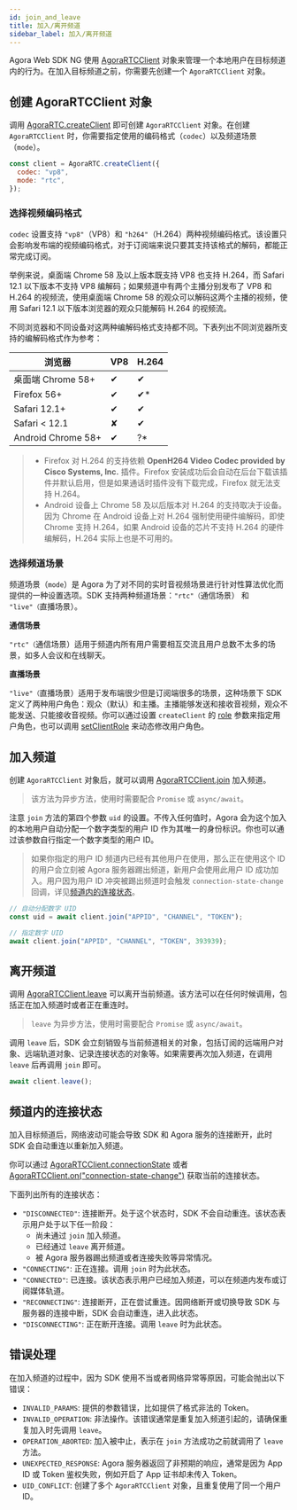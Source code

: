 ```yaml
---
id: join_and_leave
title: 加入/离开频道
sidebar_label: 加入/离开频道
---
```

Agora Web SDK NG 使用 [AgoraRTCClient](/api/cn/interfaces/iagorartcclient.html) 对象来管理一个本地用户在目标频道内的行为。在加入目标频道之前，你需要先创建一个 `AgoraRTCClient` 对象。

## 创建 AgoraRTCClient 对象

调用 [AgoraRTC.createClient](/api/cn/interfaces/iagorartc.html#createclient) 即可创建 `AgoraRTCClient` 对象。在创建 `AgoraRTCClient` 时，你需要指定使用的编码格式（`codec`）以及频道场景（`mode`）。

```js
const client = AgoraRTC.createClient({
  codec: "vp8",
  mode: "rtc",
});
```

### 选择视频编码格式

`codec` 设置支持 `"vp8"`（VP8）和 `"h264"`（H.264）两种视频编码格式。该设置只会影响发布端的视频编码格式，对于订阅端来说只要其支持该格式的解码，都能正常完成订阅。

举例来说，桌面端 Chrome 58 及以上版本既支持 VP8 也支持 H.264，而 Safari 12.1 以下版本不支持 VP8 编解码；如果频道中有两个主播分别发布了 VP8 和 H.264 的视频流，使用桌面端 Chrome 58 的观众可以解码这两个主播的视频，使用 Safari 12.1 以下版本浏览器的观众只能解码 H.264 的视频流。

不同浏览器和不同设备对这两种编解码格式支持都不同。下表列出不同浏览器所支持的编解码格式作为参考：

|浏览器|VP8|H.264|
|---|---|---|
|桌面端 Chrome 58+|✔|✔|
|Firefox 56+|✔|✔*|
|Safari 12.1+|✔|✔|
|Safari < 12.1|✘|✔|
|Android Chrome 58+|✔|?*|

> - Firefox 对 H.264 的支持依赖 **OpenH264 Video Codec provided by Cisco Systems, Inc.** 插件。Firefox 安装成功后会自动在后台下载该插件并默认启用，但是如果通话时插件没有下载完成，Firefox 就无法支持 H.264。
> - Android 设备上 Chrome 58 及以后版本对 H.264 的支持取决于设备。因为 Chrome 在 Android 设备上对 H.264 强制使用硬件编解码，即使 Chrome 支持 H.264，如果 Android 设备的芯片不支持 H.264 的硬件编解码，H.264 实际上也是不可用的。

### 选择频道场景

频道场景（`mode`）是 Agora 为了对不同的实时音视频场景进行针对性算法优化而提供的一种设置选项。SDK 支持两种频道场景：`"rtc"（`通信场景） 和 `"live"（`直播场景）。

**通信场景**

`"rtc"（`通信场景）适用于频道内所有用户需要相互交流且用户总数不太多的场景，如多人会议和在线聊天。

**直播场景**

`"live"（`直播场景）适用于发布端很少但是订阅端很多的场景，这种场景下 SDK 定义了两种用户角色：观众（默认）和主播。主播能够发送和接收音视频，观众不能发送、只能接收音视频。你可以通过设置 `createClient` 的 [role](/api/cn/interfaces/clientconfig.html#role) 参数来指定用户角色，也可以调用 [setClientRole](/api/cn/interfaces/iagorartcclient.html#setclientrole) 来动态修改用户角色。

## 加入频道

创建 `AgoraRTCClient` 对象后，就可以调用 [AgoraRTCClient.join](/api/cn/interfaces/iagorartcclient.html#join) 加入频道。

> 该方法为异步方法，使用时需要配合 `Promise` 或 `async/await`。

注意 `join` 方法的第四个参数 `uid` 的设置。不传入任何值时，Agora 会为这个加入的本地用户自动分配一个数字类型的用户 ID 作为其唯一的身份标识。你也可以通过该参数自行指定一个数字类型的用户 ID。

> 如果你指定的用户 ID 频道内已经有其他用户在使用，那么正在使用这个 ID 的用户会立刻被 Agora 服务器踢出频道，新用户会使用此用户 ID 成功加入。用户因为用户 ID 冲突被踢出频道时会触发 `connection-state-change` 回调，详见[频道内的连接状态](#connection)。

```js
// 自动分配数字 UID
const uid = await client.join("APPID", "CHANNEL", "TOKEN");

// 指定数字 UID
await client.join("APPID", "CHANNEL", "TOKEN", 393939);
```

## 离开频道

调用 [AgoraRTCClient.leave](/api/cn/interfaces/iagorartcclient.html#leave) 可以离开当前频道。该方法可以在任何时候调用，包括正在加入频道时或者正在重连时。

> `leave` 为异步方法，使用时需要配合 `Promise` 或 `async/await`。

调用 `leave` 后，SDK 会立刻销毁与当前频道相关的对象，包括订阅的远端用户对象、远端轨道对象、记录连接状态的对象等。如果需要再次加入频道，在调用 `leave` 后再调用 `join` 即可。

```js
await client.leave();
```

## <a name="connection"></a>频道内的连接状态

加入目标频道后，网络波动可能会导致 SDK 和 Agora 服务的连接断开，此时 SDK 会自动重连以重新加入频道。

你可以通过 [AgoraRTCClient.connectionState](/api/cn/interfaces/iagorartcclient.html#connectionstate) 或者 [AgoraRTCClient.on("connection-state-change")](/api/cn/interfaces/iagorartcclient.html#event_connection_state_change) 获取当前的连接状态。

下面列出所有的连接状态：

- `"DISCONNECTED"`: 连接断开。处于这个状态时，SDK 不会自动重连。该状态表示用户处于以下任一阶段：
  - 尚未通过 `join` 加入频道。
  - 已经通过 `leave` 离开频道。
  - 被 Agora 服务器踢出频道或者连接失败等异常情况。
- `"CONNECTING"`: 正在连接。调用 `join` 时为此状态。
- `"CONNECTED"`: 已连接。该状态表示用户已经加入频道，可以在频道内发布或订阅媒体轨道。
- `"RECONNECTING"`: 连接断开，正在尝试重连。因网络断开或切换导致 SDK 与服务器的连接中断，SDK 会自动重连，进入此状态。
- `"DISCONNECTING"`: 正在断开连接。调用 `leave` 时为此状态。

## 错误处理

在加入频道的过程中，因为 SDK 使用不当或者网络异常等原因，可能会抛出以下错误：

- `INVALID_PARAMS`: 提供的参数错误，比如提供了格式非法的 Token。
- `INVALID_OPERATION`: 非法操作。该错误通常是重复加入频道引起的，请确保重复加入时先调用 `leave`。
- `OPERATION_ABORTED`: 加入被中止，表示在 `join` 方法成功之前就调用了 `leave` 方法。
- `UNEXPECTED_RESPONSE`: Agora 服务器返回了非预期的响应，通常是因为 App ID 或 Token 鉴权失败，例如开启了 App 证书却未传入 Token。
- `UID_CONFLICT`: 创建了多个 `AgoraRTCClient` 对象，且重复使用了同一个用户 ID。
